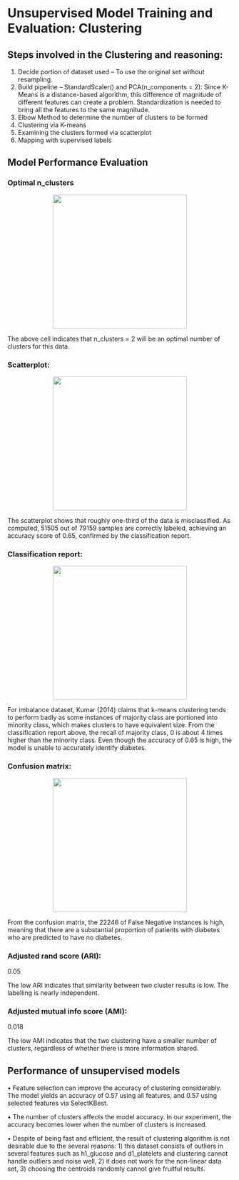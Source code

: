 # Unsupervised Model Training and Evaluation: Clustering

## **Steps involved in the Clustering and reasoning:**

1.	Decide portion of dataset used – To use the original set without resampling. 
2.	Build pipeline – StandardScaler() and PCA(n_components = 2): Since K-Means is a distance-based algorithm, this difference of magnitude of different features can create a problem. Standardization is needed to bring all the features to the same magnitude. 
3.	Elbow Method to determine the number of clusters to be formed
4.	Clustering via K-means 
5.	Examining the clusters formed via scatterplot
6.	Mapping with supervised labels

## **Model Performance Evaluation**

### **Optimal n_clusters**

<p align="center">
  <img src="https://user-images.githubusercontent.com/77920592/189862623-62c60c45-40b2-4dd6-8744-11f9e6269f72.png" width = 300">
</p>

The above cell indicates that n_clusters = 2 will be an optimal number of clusters for this data.

### **Scatterplot:**

<p align="center">
  <img src="https://user-images.githubusercontent.com/77920592/189862672-6ed0d1c3-33da-45fc-a1c7-73a9839dd1b3.png" width = 300">
</p>

The scatterplot shows that roughly one-third of the data is misclassified. As computed, 51505 out of 79159 samples are correctly labeled, achieving an accuracy score of 0.65, confirmed by the classification report.

### **Classification report:**

<p align="center">
  <img src="https://user-images.githubusercontent.com/77920592/189862721-0689cb46-ef71-46dd-96c4-5468adaf18d0.png" width = 300">
</p>

For imbalance dataset, Kumar (2014) claims that k-means clustering tends to perform badly as some instances of majority class are portioned into minority class, which makes clusters to have equivalent size. From the classification report above, the recall of majority class, 0 is about 4 times higher than the minority class. Even though the accuracy of 0.65 is high, the model is unable to accurately identify diabetes. 

### **Confusion matrix:**
                                                                                                                               
<p align="center">
  <img src="https://user-images.githubusercontent.com/77920592/189862779-7a124168-2da1-42d3-b12e-daeb165d4338.png" width = 300">
</p>                                                                                                                               

From the confusion matrix, the 22246 of False Negative instances is high, meaning that there are a substantial proportion of patients with diabetes who are predicted to have no diabetes.

### **Adjusted rand score (ARI):**

0.05

The low ARI indicates that similarity between two cluster results is low. The labelling is nearly independent. 

### **Adjusted mutual info score (AMI):**

0.018

The low AMI indicates that the two clustering have a smaller number of clusters, regardless of whether there is more information shared. 


## **Performance of unsupervised models**

• Feature selection can improve the accuracy of clustering considerably. The model yields an accuracy of 0.57 using all features, and 0.57 using selected features via SelectKBest. 

• The number of clusters affects the model accuracy. In our experiment, the accuracy becomes lower when the number of clusters is increased. 

• Despite of being fast and efficient, the result of clustering algorithm is not desirable due to the several reasons: 1) this dataset consists of outliers in several features such as h1_glucose and d1_platelets and clustering cannot handle outliers and noise well, 2) it does not work for the non-linear data set, 3) choosing the centroids randomly cannot give fruitful results.
